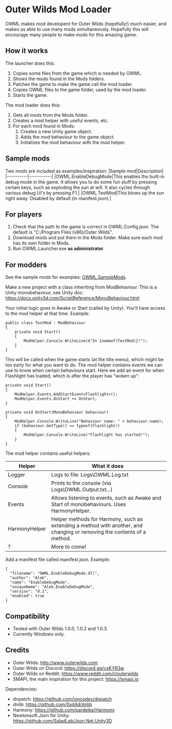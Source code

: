 # Outer Wilds Mod Loader

OWML makes mod developent for Outer Wilds (hopefully!) much easier, and makes us able to use many mods simultaneously. Hopefully this will encourage many people to make mods for this amazing game.

## How it works

The launcher does this:
1. Copies some files from the game which is needed by OWML.
2. Shows the mods found in the Mods folders.
3. Patches the game to make the game call the mod loader. 
4. Copies OWML files to the game folder, used by the mod loader.
5. Starts the game.

The mod loader does this:
1. Gets all mods from the Mods folder.
2. Creates a mod helper with useful events, etc.
3. For each mod found in Mods:
   1. Creates a new Unity game object.
   2. Adds the mod behaviour to the game object.
   3. Initializes the mod behaviour with the mod helper.
   
## Sample mods

Two mods are included as examples/inspiration:
|Sample mod|Description|
|----------|-----------|
|OWML.EnableDebugMode|This enables the built-in debug mode in the game. It allows you to do some fun stuff by pressing certain keys, such as exploding the sun at will. It also cycles through various debug UI's by pressing F1.|
|OWML.TestMod|This blows up the sun right away. Disabled by default (in manifest.json).|

## For players

1. Check that the path to the game is correct in OWML.Config.json. The default is "C:/Program Files (x86)/Outer Wilds".
2. Download mods and put them in the Mods folder. Make sure each mod has its own folder in Mods.
3. Run OWML.Launcher.exe **as administrator**. 

## For modders

See the sample mods for examples: [OWML.SampleMods](https://github.com/amazingalek/owml/tree/master/OWML.SampleMods).

Make a new project with a class inheriting from ModBehaviour. This is a Unity monobehaviour, see Unity doc: https://docs.unity3d.com/ScriptReference/MonoBehaviour.html

Your initial logic goes in Awake or Start (called by Unity). You'll have access to the mod helper at that time. Example:

~~~~
public class TestMod : ModBehaviour
{
    private void Start()
    {
        ModHelper.Console.WriteLine($"In {nameof(TestMod)}!");
    }
}
~~~~

This will be called when the game starts (at the title menu), which might be too early for what you want to do. The mod helper contains events we can use to know when certain behaviours start. Here we add an event for when  Flashlight has loaded, which is after the player has "woken up":

~~~~
private void Start()
{
	ModHelper.Events.AddStartEvent<Flashlight>();
	ModHelper.Events.OnStart += OnStart;
}

private void OnStart(MonoBehaviour behaviour)
{
	ModHelper.Console.WriteLine("Behaviour name: " + behaviour.name);
	if (behaviour.GetType() == typeof(Flashlight))
	{
		ModHelper.Console.WriteLine("Flashlight has started!");
	}
}
~~~~

The mod helper contains useful helpers:

|Helper|What it does|
|------|------------|
|Logger|Logs to file: Logs\OWML.Log.txt|
|Console|Prints to the console (via Logs\OWML.Output.txt...)|
|Events|Allows listening to events, such as Awake and Start of monobehaviours. Uses HarmonyHelper.|
|HarmonyHelper|Helper methods for Harmony, such as extending a method with another, and changing or removing the contents of a method.|
|?|More to come!|

Add a manifest file called manifest.json. Example:

~~~~
{
  "filename": "OWML.EnableDebugMode.dll",
  "author": "Alek",
  "name": "EnableDebugMode",
  "uniqueName": "Alek.EnableDebugMode",
  "version": "0.1",
  "enabled": true
}
~~~~

## Compatibility

* Tested with Outer Wilds 1.0.0, 1.0.2 and 1.0.3.
* Currently Windows only.

## Credits

* Outer Wilds: http://www.outerwilds.com
* Outer Wilds on Discord: https://discord.gg/csKYR3w
* Outer Wilds on Reddit: https://www.reddit.com/r/outerwilds
* SMAPI, the main inspiration for this project: https://smapi.io

Dependencies:
* dnpatch: https://github.com/ioncodes/dnpatch
* dnlib: https://github.com/0xd4d/dnlib
* Harmony: https://github.com/pardeike/Harmony
* Newtonsoft.Json for Unity: https://github.com/SaladLab/Json.Net.Unity3D